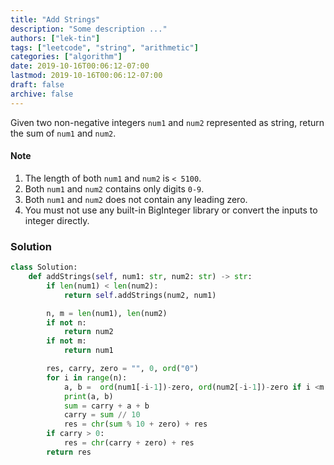 ```yaml
---
title: "Add Strings"
description: "Some description ..."
authors: ["lek-tin"]
tags: ["leetcode", "string", "arithmetic"]
categories: ["algorithm"]
date: 2019-10-16T00:06:12-07:00
lastmod: 2019-10-16T00:06:12-07:00
draft: false
archive: false
---
```

Given two non-negative integers `num1` and `num2` represented as string, return the sum of `num1` and `num2`.

#### Note

1. The length of both `num1` and `num2` is `< 5100`.
2. Both `num1` and `num2` contains only digits `0-9`.
3. Both `num1` and `num2` does not contain any leading zero.
4. You must not use any built-in BigInteger library or convert the inputs to integer directly.

### Solution
```python
class Solution:
    def addStrings(self, num1: str, num2: str) -> str:
        if len(num1) < len(num2):
            return self.addStrings(num2, num1)

        n, m = len(num1), len(num2)
        if not n:
            return num2
        if not m:
            return num1

        res, carry, zero = "", 0, ord("0")
        for i in range(n):
            a, b =  ord(num1[-i-1])-zero, ord(num2[-i-1])-zero if i <m else 0
            print(a, b)
            sum = carry + a + b
            carry = sum // 10
            res = chr(sum % 10 + zero) + res
        if carry > 0:
            res = chr(carry + zero) + res
        return res
```